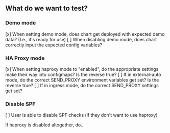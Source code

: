 ## What do we want to test?

### Demo mode

[x] When setting demo mode, does chart get deployed with expected demo data? (I.e., it's ready for use)
[ ] When disabling demo mode, does chart correctly input the expected config variables?

### HA Proxy mode

[x] When setting haproxy mode to "enabled", do the appropriate settings make their way into configmaps? Is the reverse true?
[ ] If in external-auto mode, do the correct SEND_PROXY environment variables get set? Is the reverse true?
[ ] If in ingress mode, do the correct SEND_PROXY settings get set?

### Disable SPF

[ ] User is able to disable SPF checks (if they don't want to use haproxy)

If haproxy is disabled altogether, do..